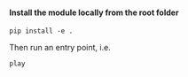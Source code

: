 


#### Install the module locally from the root folder

```shell
pip install -e .
```

Then run an entry point, i.e.

```shell
play
```